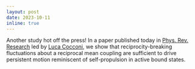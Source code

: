 ```yaml
---
layout: post
date: 2023-10-11
inline: true
---
```


Another study hot off the press! In a paper published today in <a href="https://journals.aps.org/prresearch/abstract/10.1103/PhysRevResearch.5.043032">Phys. Rev. Research</a> led by <a href="https://scholar.google.com/citations?user=XK7kc6kAAAAJ&hl=en">Luca Cocconi</a>, we show that reciprocity-breaking fluctuations about a reciprocal mean coupling are sufficient to drive persistent motion reminiscent of self-propulsion in active bound states. 